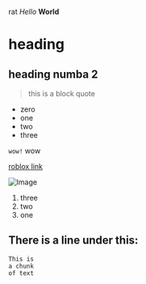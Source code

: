 rat
*Hello* **World**
# heading

## heading numba 2

> this is a block quote

* zero
* one
* two
* three

`wow!` wow

[roblox link](https://www.roblox.com/home)

![Image](https://cdn.idntimes.com/content-images/duniaku/post/20210226/8-0930d22cd3c6be8b3a469ef8d2c5ef59-1a632f682515312b134ca1fb0f3f52f9.jpg)

1. three
2. two
3. one

There is a line under this:
---

```
This is
a chunk
of text
```
